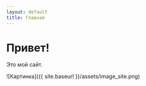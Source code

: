 ```yaml
---
layout: default
title: Главная
---
```


# Привет!

Это мой сайт.

![Картинка]({{ site.baseurl }}/assets/image_site.png)